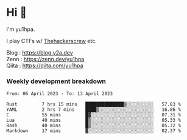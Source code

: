 # Hi 👋

I'm yu1hpa.

I play CTFs w/ [Thehackerscrew](https://www.thehackerscrew.team/) etc.

Blog : https://blog.y2a.dev  
Zenn : https://zenn.dev/yu1hpa  
Qiita : https://qiita.com/yu1hpa  

### Weekly development breakdown

<!--START_SECTION:waka-->

```text
From: 06 April 2023 - To: 13 April 2023

Rust         7 hrs 15 mins   ██████████████▒░░░░░░░░░░   57.83 %
YAML         2 hrs 7 mins    ████▒░░░░░░░░░░░░░░░░░░░░   16.86 %
C            55 mins         █▓░░░░░░░░░░░░░░░░░░░░░░░   07.31 %
Lua          40 mins         █▒░░░░░░░░░░░░░░░░░░░░░░░   05.33 %
Bash         40 mins         █▒░░░░░░░░░░░░░░░░░░░░░░░   05.32 %
Markdown     17 mins         ▓░░░░░░░░░░░░░░░░░░░░░░░░   02.37 %
```

<!--END_SECTION:waka-->

